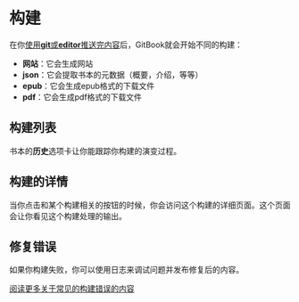 # 构建

在你[使用**git**或**editor**推送完内容](./push.md)后，GitBook就会开始不同的构建：

* __网站__：它会生成网站
* __json__：它会提取书本的元数据（概要，介绍，等等）
* __epub__：它会生成epub格式的下载文件
* __pdf__：它会生成pdf格式的下载文件

## 构建列表

书本的**历史**选项卡让你能跟踪你构建的演变过程。

## 构建的详情

当你点击和某个构建相关的按钮的时候，你会访问这个构建的详细页面。这个页面会让你看见这个构建处理的输出。

## 修复错误

如果你构建失败，你可以使用日志来调试问题并发布修复后的内容。

[阅读更多关于常见的构建错误的内容](./errors.md)
